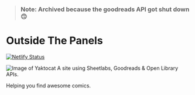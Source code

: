 > ### Note: Archived because the goodreads API got shut down 🙃

# Outside The Panels

[![Netlify Status](https://api.netlify.com/api/v1/badges/937e9ed1-9a1e-4eac-9da6-31c3e647800d/deploy-status)](https://app.netlify.com/sites/outsidethepanels/deploys)

![Image of Yaktocat](src/assets/cover.png)
A site using Sheetlabs, Goodreads &amp; Open Library APIs. 

Helping you find awesome comics.
